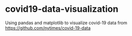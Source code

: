 # covid19-data-visualization
Using pandas and matplotlib to visualize covid-19 data from https://github.com/nytimes/covid-19-data
